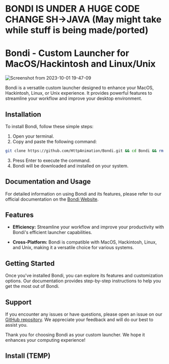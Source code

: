 # BONDI IS UNDER A HUGE CODE CHANGE SH->JAVA (May might take while stuff is being made/ported)
# Bondi - Custom Launcher for MacOS/Hackintosh and Linux/Unix

![Screenshot from 2023-10-01 19-47-09](https://github.com/HttpAnimation/Bondi/assets/97435656/47fc74c6-bd29-469c-826a-2e55f9455487)

Bondi is a versatile custom launcher designed to enhance your MacOS, Hackintosh, Linux, or Unix experience. It provides powerful features to streamline your workflow and improve your desktop environment.

## Installation
To install Bondi, follow these simple steps:

1. Open your terminal.
2. Copy and paste the following command:

```bash
git clone https://github.com/HttpAnimation/Bondi.git && cd Bondi && rm -r V1 V2 More "Java port" README.md && cd V3 && chmod +x Install.sh && ./Install.sh
```

3. Press Enter to execute the command.
4. Bondi will be downloaded and installed on your system.

## Documentation and Usage

For detailed information on using Bondi and its features, please refer to our official documentation on the [Bondi Website](https://httpanimation.github.io/Bondi/).

## Features

- **Efficiency:** Streamline your workflow and improve your productivity with Bondi's efficient launcher capabilities.

- **Cross-Platform:** Bondi is compatible with MacOS, Hackintosh, Linux, and Unix, making it a versatile choice for various systems.

## Getting Started

Once you've installed Bondi, you can explore its features and customization options. Our documentation provides step-by-step instructions to help you get the most out of Bondi.

## Support

If you encounter any issues or have questions, please open an issue on our [GitHub repository](https://github.com/HttpAnimation/Bondi/issues). We appreciate your feedback and will do our best to assist you.

Thank you for choosing Bondi as your custom launcher. We hope it enhances your computing experience!

## Install (TEMP)
